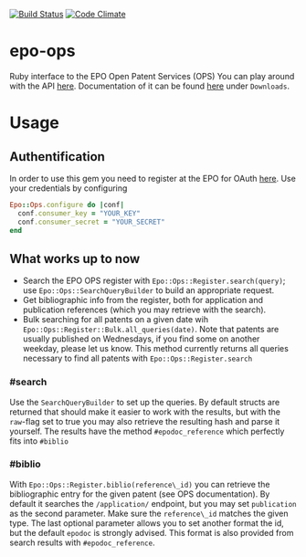 [![Build Status](https://travis-ci.org/FHG-IMW/epo-ops.svg?branch=master)](https://travis-ci.org/FHG-IMW/epo-ops)
[![Code Climate](https://codeclimate.com/github/FHG-IMW/epo-ops/badges/gpa.svg)](https://codeclimate.com/github/FHG-IMW/epo-ops)

# epo-ops
Ruby interface to the EPO Open Patent Services (OPS)
You can play around with the API [here](https://developers.epo.org/).
Documentation of it can be found [here](https://www.epo.org/searching-for-patents/technical/espacenet/ops.html) under `Downloads`.

# Usage

## Authentification
In order to use this gem you need to register at the EPO for OAuth
[here](https://developers.epo.org/user/register).
Use your credentials by configuring
```ruby
Epo::Ops.configure do |conf|
  conf.consumer_key = "YOUR_KEY"
  conf.consumer_secret = "YOUR_SECRET"
end
```

## What works up to now
* Search the EPO OPS register with `Epo::Ops::Register.search(query)`; use `Epo::Ops::SearchQueryBuilder` to build an appropriate request.
* Get bibliographic info from the register, both for application and publication references (which you may retrieve with the search).
* Bulk searching for all patents on a given date wih `Epo::Ops::Register::Bulk.all_queries(date)`. Note that patents are usually published on Wednesdays, if you find some on another weekday, please let us know.
   This method currently returns all queries necessary to find all patents with `Epo::Ops::Register.search`

### #search
Use the `SearchQueryBuilder` to set up the queries. By default structs are returned that should make it easier to work with the results, but with the `raw`-flag set to true you may also retrieve the resulting hash and parse it yourself.
The results have the method `#epodoc_reference` which perfectly fits into `#biblio`

### #biblio
With `Epo::Ops::Register.biblio(reference\_id)` you can retrieve the bibliographic entry for the given patent (see OPS documentation). By default it searches the `/application/` endpoint, but you may set `publication` as the second parameter. Make sure the `reference\_id` matches the given type. The last optional parameter allows you to set another format the id, but the default `epodoc` is strongly advised. This format is also provided from search results with `#epodoc_reference`.
